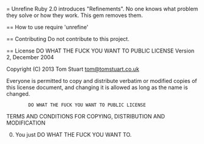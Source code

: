 = Unrefine
Ruby 2.0 introduces "Refinements". No one knows what problem they solve or how
they work. This gem removes them.

== How to use
    require 'unrefine'

== Contributing
Do not contribute to this project.

== License
        DO WHAT THE FUCK YOU WANT TO PUBLIC LICENSE 
                    Version 2, December 2004 

 Copyright (C) 2013 Tom Stuart <tom@tomstuart.co.uk>

 Everyone is permitted to copy and distribute verbatim or modified 
 copies of this license document, and changing it is allowed as long 
 as the name is changed. 

            DO WHAT THE FUCK YOU WANT TO PUBLIC LICENSE 
   TERMS AND CONDITIONS FOR COPYING, DISTRIBUTION AND MODIFICATION 

  0. You just DO WHAT THE FUCK YOU WANT TO.
